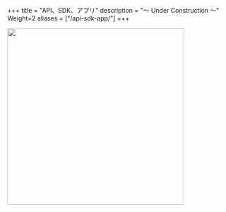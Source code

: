 +++
title = "API、SDK、アプリ"
description = "〜 Under Construction 〜"
Weight=2
aliases = ["/api-sdk-app/"]
+++

<img src="http://apps.esrij.com/arcgis-dev/guide/img/core-concepts/5063.jpg" width="400px">


